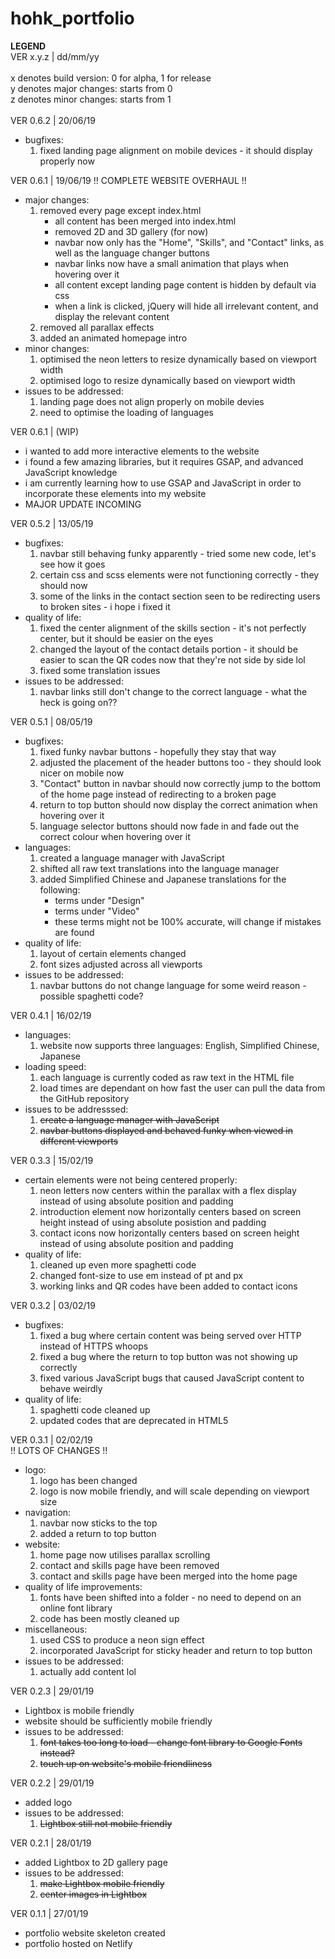 # hohk_portfolio
  
__LEGEND__\
VER x.y.z | dd/mm/yy\
\
x denotes build version: 0 for alpha, 1 for release\
y denotes major changes: starts from 0\
z denotes minor changes: starts from 1\
<br>
VER 0.6.2 | 20/06/19
- bugfixes:
  1. fixed landing page alignment on mobile devices - it should display properly now

VER 0.6.1 | 19/06/19
!! COMPLETE WEBSITE OVERHAUL !!
- major changes:
  1. removed every page except index.html
      - all content has been merged into index.html
      - removed 2D and 3D gallery (for now)
      - navbar now only has the "Home", "Skills", and "Contact" links, as well as the language changer buttons
      - navbar links now have a small animation that plays when hovering over it
      - all content except landing page content is hidden by default via css
      - when a link is clicked, jQuery will hide all irrelevant content, and display the relevant content
  2. removed all parallax effects
  3. added an animated homepage intro
- minor changes:
  1. optimised the neon letters to resize dynamically based on viewport width
  2. optimised logo to resize dynamically based on viewport width
- issues to be addressed:
  1. landing page does not align properly on mobile devies
  2. need to optimise the loading of languages

VER 0.6.1 | (WIP)
- i wanted to add more interactive elements to the website
- i found a few amazing libraries, but it requires GSAP, and advanced JavaScript knowledge
- i am currently learning how to use GSAP and JavaScript in order to incorporate these elements into my website
- MAJOR UPDATE INCOMING

VER 0.5.2 | 13/05/19
- bugfixes:
  1. navbar still behaving funky apparently - tried some new code, let's see how it goes
  2. certain css and scss elements were not functioning correctly - they should now
  3. some of the links in the contact section seen to be redirecting users to broken sites - i hope i fixed it
- quality of life:
  1. fixed the center alignment of the skills section - it's not perfectly center, but it should be easier on the eyes
  2. changed the layout of the contact details portion - it should be easier to scan the QR codes now that they're not side by side lol
  3. fixed some translation issues
- issues to be addressed:
  1. navbar links still don't change to the correct language - what the heck is going on??

VER 0.5.1 | 08/05/19
- bugfixes:
  1. fixed funky navbar buttons - hopefully they stay that way
  2. adjusted the placement of the header buttons too - they should look nicer on mobile now
  3. "Contact" button in navbar should now correctly jump to the bottom of the home page instead of redirecting to a broken page
  4. return to top button should now display the correct animation when hovering over it
  5. language selector buttons should now fade in and fade out the correct colour when hovering over it
- languages:
  1. created a language manager with JavaScript
  2. shifted all raw text translations into the language manager
  3. added Simplified Chinese and Japanese translations for the following:
      - terms under "Design"
      - terms under "Video"
      - these terms might not be 100% accurate, will change if mistakes are found
- quality of life:
  1. layout of certain elements changed
  2. font sizes adjusted across all viewports
- issues to be addressed:
  1. navbar buttons do not change language for some weird reason - possible spaghetti code?

VER 0.4.1 | 16/02/19
- languages:
  1. website now supports three languages: English, Simplified Chinese, Japanese
- loading speed:
  1. each language is currently coded as raw text in the HTML file
  2. load times are dependant on how fast the user can pull the data from the GitHub repository
- issues to be addresssed:
  1. ~~create a language manager with JavaScript~~
  2. ~~navbar buttons displayed and behaved funky when viewed in different viewports~~

VER 0.3.3 | 15/02/19
- certain elements were not being centered properly:
  1. neon letters now centers within the parallax with a flex display instead of using absolute position and padding
  2. introduction element now horizontally centers based on screen height instead of using absolute posistion and padding
  3. contact icons now horizontally centers based on screen height instead of using absolute position and padding
- quality of life:
  1. cleaned up even more spaghetti code
  2. changed font-size to use em instead of pt and px
  3. working links and QR codes have been added to contact icons

VER 0.3.2 | 03/02/19
- bugfixes:
  1. fixed a bug where certain content was being served over HTTP instead of HTTPS whoops
  2. fixed a bug where the return to top button was not showing up correctly
  3. fixed various JavaScript bugs that caused JavaScript content to behave weirdly
- quality of life:
  1. spaghetti code cleaned up
  2. updated codes that are deprecated in HTML5

VER 0.3.1 | 02/02/19\
!! LOTS OF CHANGES !!
- logo:
  1. logo has been changed
  2. logo is now mobile friendly, and will scale depending on viewport size
- navigation:
  1. navbar now sticks to the top
  2. added a return to top button
- website:
  1. home page now utilises parallax scrolling
  2. contact and skills page have been removed
  3. contact and skills page have been merged into the home page
- quality of life improvements:
  1. fonts have been shifted into a folder - no need to depend on an online font library
  2. code has been mostly cleaned up
- miscellaneous:
  1. used CSS to produce a neon sign effect
  2. incorporated JavaScript for sticky header and return to top button
- issues to be addressed:
  1. actually add content lol

VER 0.2.3 | 29/01/19
- Lightbox is mobile friendly
- website should be sufficiently mobile friendly
- issues to be addressed:
  1. ~~font takes too long to load - change font library to Google Fonts instead?~~
  2. ~~touch up on website's mobile friendliness~~

VER 0.2.2 | 29/01/19
- added logo
- issues to be addressed:
  1. ~~Lightbox still not mobile friendly~~

VER 0.2.1 | 28/01/19
- added Lightbox to 2D gallery page
- issues to be addressed:
  1. ~~make Lightbox mobile friendly~~
  2. ~~center images in Lightbox~~

VER 0.1.1 | 27/01/19
- portfolio website skeleton created
- portfolio hosted on Netlify
